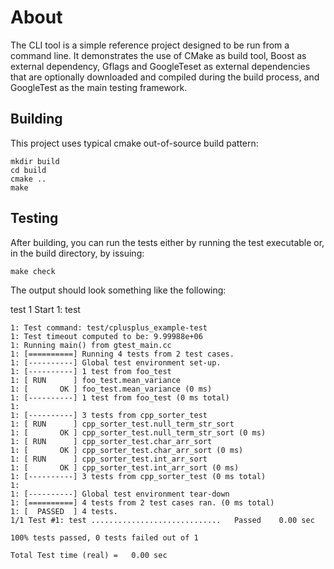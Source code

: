 About
=====

The CLI tool is a simple reference project designed to be run from a command line.
It demonstrates the use of CMake as build tool, Boost as external dependency, 
Gflags and GoogleTeset as external dependencies that are optionally downloaded and compiled during the build process,
and GoogleTest as the main testing framework.

Building
--------

This project uses typical cmake out-of-source build pattern:

    mkdir build
    cd build
    cmake ..
    make

Testing
-------

After building, you can run the tests either by running the test executable or, in the build directory, by issuing:

    make check
    
The output should look something like the following:

test 1
    Start 1: test

    1: Test command: test/cplusplus_example-test
    1: Test timeout computed to be: 9.99988e+06
    1: Running main() from gtest_main.cc
    1: [==========] Running 4 tests from 2 test cases.
    1: [----------] Global test environment set-up.
    1: [----------] 1 test from foo_test
    1: [ RUN      ] foo_test.mean_variance
    1: [       OK ] foo_test.mean_variance (0 ms)
    1: [----------] 1 test from foo_test (0 ms total)
    1: 
    1: [----------] 3 tests from cpp_sorter_test
    1: [ RUN      ] cpp_sorter_test.null_term_str_sort
    1: [       OK ] cpp_sorter_test.null_term_str_sort (0 ms)
    1: [ RUN      ] cpp_sorter_test.char_arr_sort
    1: [       OK ] cpp_sorter_test.char_arr_sort (0 ms)
    1: [ RUN      ] cpp_sorter_test.int_arr_sort
    1: [       OK ] cpp_sorter_test.int_arr_sort (0 ms)
    1: [----------] 3 tests from cpp_sorter_test (0 ms total)
    1: 
    1: [----------] Global test environment tear-down
    1: [==========] 4 tests from 2 test cases ran. (0 ms total)
    1: [  PASSED  ] 4 tests.
    1/1 Test #1: test .............................   Passed    0.00 sec
    
    100% tests passed, 0 tests failed out of 1

    Total Test time (real) =   0.00 sec
